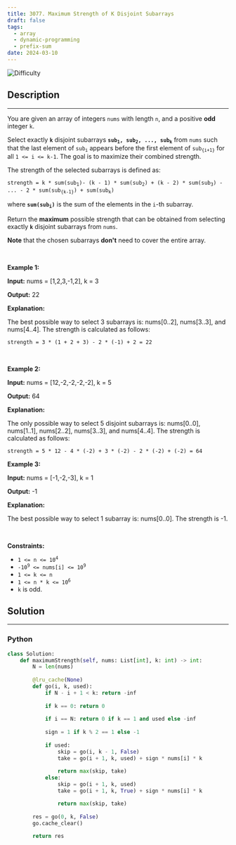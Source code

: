 ```yaml
---
title: 3077. Maximum Strength of K Disjoint Subarrays
draft: false
tags: 
  - array
  - dynamic-programming
  - prefix-sum
date: 2024-03-10
---
```


![Difficulty](https://img.shields.io/badge/Difficulty-Hard-blue.svg)

## Description

---
<p>You are given an array of integers <code>nums</code> with length <code>n</code>, and a positive <strong>odd</strong> integer <code>k</code>.</p>

<p>Select exactly <b><code>k</code></b> disjoint <span data-keyword="subarray-nonempty">subarrays</span> <b><code>sub<sub>1</sub>, sub<sub>2</sub>, ..., sub<sub>k</sub></code></b> from <code>nums</code> such that the last element of <code>sub<sub>i</sub></code> appears before the first element of <code>sub<sub>{i+1}</sub></code> for all <code>1 &lt;= i &lt;= k-1</code>. The goal is to maximize their combined strength.</p>

<p>The strength of the selected subarrays is defined as:</p>

<p><code>strength = k * sum(sub<sub>1</sub>)- (k - 1) * sum(sub<sub>2</sub>) + (k - 2) * sum(sub<sub>3</sub>) - ... - 2 * sum(sub<sub>{k-1}</sub>) + sum(sub<sub>k</sub>)</code></p>

<p>where <b><code>sum(sub<sub>i</sub>)</code></b> is the sum of the elements in the <code>i</code>-th subarray.</p>

<p>Return the <strong>maximum</strong> possible strength that can be obtained from selecting exactly <b><code>k</code></b> disjoint subarrays from <code>nums</code>.</p>

<p><strong>Note</strong> that the chosen subarrays <strong>don&#39;t</strong> need to cover the entire array.</p>

<p>&nbsp;</p>
<p><strong class="example">Example 1:</strong></p>

<p><strong>Input:</strong> <span class="example-io">nums = [1,2,3,-1,2], k = 3</span></p>

<p><strong>Output:</strong> <span class="example-io">22</span></p>

<p><strong>Explanation:</strong></p>

<p>The best possible way to select 3 subarrays is: nums[0..2], nums[3..3], and nums[4..4]. The strength is calculated as follows:</p>

<p><code>strength = 3 * (1 + 2 + 3) - 2 * (-1) + 2 = 22</code></p>

<p>&nbsp;</p>

<p><strong class="example">Example 2:</strong></p>

<p><strong>Input:</strong> <span class="example-io">nums = [12,-2,-2,-2,-2], k = 5</span></p>

<p><strong>Output:</strong> <span class="example-io">64</span></p>

<p><strong>Explanation:</strong></p>

<p>The only possible way to select 5 disjoint subarrays is: nums[0..0], nums[1..1], nums[2..2], nums[3..3], and nums[4..4]. The strength is calculated as follows:</p>

<p><code>strength = 5 * 12 - 4 * (-2) + 3 * (-2) - 2 * (-2) + (-2) = 64</code></p>

<p><strong class="example">Example 3:</strong></p>

<p><strong>Input:</strong> <span class="example-io">nums = [-1,-2,-3], k = </span>1</p>

<p><strong>Output:</strong> <span class="example-io">-1</span></p>

<p><strong>Explanation:</strong></p>

<p>The best possible way to select 1 subarray is: nums[0..0]. The strength is -1.</p>

<p>&nbsp;</p>
<p><strong>Constraints:</strong></p>

<ul>
	<li><code>1 &lt;= n &lt;= 10<sup>4</sup></code></li>
	<li><code>-10<sup>9</sup> &lt;= nums[i] &lt;= 10<sup>9</sup></code></li>
	<li><code>1 &lt;= k &lt;= n</code></li>
	<li><code>1 &lt;= n * k &lt;= 10<sup>6</sup></code></li>
	<li><code>k</code> is odd.</li>
</ul>


## Solution

---
### Python
``` py title='maximum-strength-of-k-disjoint-subarrays'
class Solution:
    def maximumStrength(self, nums: List[int], k: int) -> int:
        N = len(nums)
        
        @lru_cache(None)
        def go(i, k, used):
            if N - i + 1 < k: return -inf
            
            if k == 0: return 0
            
            if i == N: return 0 if k == 1 and used else -inf
            
            sign = 1 if k % 2 == 1 else -1
            
            if used:   
                skip = go(i, k - 1, False)
                take = go(i + 1, k, used) + sign * nums[i] * k
                
                return max(skip, take)
            else:
                skip = go(i + 1, k, used)
                take = go(i + 1, k, True) + sign * nums[i] * k

                return max(skip, take)
        
        res = go(0, k, False)
        go.cache_clear()
        
        return res

```


